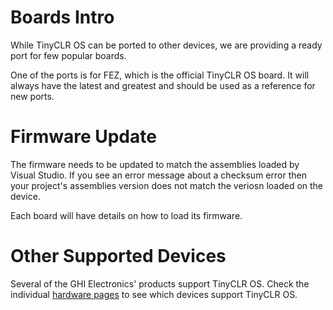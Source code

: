 # Boards Intro

While TinyCLR OS can be ported to other devices, we are providing a ready port for few popular boards.

One of the ports is for FEZ, which is the official TinyCLR OS board. It will always have the latest and greatest and should be used as a reference for new ports.

# Firmware Update
The firmware needs to be updated to match the assemblies loaded by Visual Studio. If you see an error message about a checksum error then your project's assemblies version does not match the veriosn loaded on the device.

Each board will have details on how to load its firmware.

# Other Supported Devices
Several of the GHI Electronics' products support TinyCLR OS. Check the individual [hardware pages](../../hardware/intro.md) to see which devices support TinyCLR OS.  